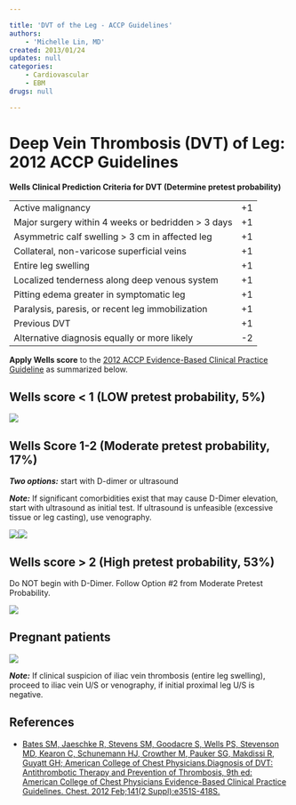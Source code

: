 ```yaml
---

title: 'DVT of the Leg - ACCP Guidelines'
authors:
    - 'Michelle Lin, MD'
created: 2013/01/24
updates: null
categories:
    - Cardiovascular
    - EBM
drugs: null

---
```




# Deep Vein Thrombosis (DVT) of Leg: 2012 ACCP Guidelines

**Wells Clinical Prediction Criteria for DVT (Determine pretest probability)**

|                                                    |     |
|----------------------------------------------------|-----|
| Active malignancy                                  | +1  |
| Major surgery within 4 weeks or bedridden &gt; 3 days   | +1  |
| Asymmetric calf swelling &gt; 3 cm in affected leg | +1  |
| Collateral, non-varicose superficial veins         | +1  |
| Entire leg swelling                                | +1  |
| Localized tenderness along deep venous system      | +1  |
| Pitting edema greater in symptomatic leg           | +1  |
| Paralysis, paresis, or recent leg immobilization   | +1  |
| Previous DVT                                       | +1  |
| Alternative diagnosis equally or more likely       | -2  |

**Apply Wells score** to the [2012 ACCP Evidence-Based Clinical Practice Guideline](http://www.ncbi.nlm.nih.gov/pubmed/22315267) as summarized below.

## Wells score &lt; 1 (LOW pretest probability, 5%) 

![](https://d2p53dh3qxfm0x.cloudfront.net/uploads/img/1jx/5/m/68864aa5-16de-5cd2-8fd1-b50189915f74/640.png)

## Wells Score 1-2 (Moderate pretest probability, 17%)  

***Two options:*** start with D-dimer or ultrasound 

***Note:*** If significant comorbidities exist that may cause D-Dimer elevation, start with ultrasound as initial test. If ultrasound is unfeasible (excessive tissue or leg casting), use venography.

![](https://d2p53dh3qxfm0x.cloudfront.net/uploads/img/1jx/5/m/bbc6d514-963b-5c14-a86a-88f6d242c9c1/640.png)![](https://d2p53dh3qxfm0x.cloudfront.net/uploads/img/1jx/5/m/2c124892-052f-5878-af2b-5c15ea97dc47/640.png)

## Wells score &gt; 2 (High pretest probability, 53%) 

Do NOT begin with D-Dimer. Follow Option \#2 from Moderate Pretest Probability.

![](https://d2p53dh3qxfm0x.cloudfront.net/uploads/img/1jx/5/m/73a1a28e-d818-5241-9c09-40fd1c69ac9b/640.png)

## Pregnant patients 

![](https://d2p53dh3qxfm0x.cloudfront.net/uploads/img/1jx/5/m/70aab985-08c0-550c-8c66-baed03f54199/640.png)

***Note:*** If clinical suspicion of iliac vein thrombosis (entire leg swelling), proceed to iliac vein U/S or venography, if initial proximal leg U/S is negative.

## References

-   [Bates SM, Jaeschke R, Stevens SM, Goodacre S, Wells PS, Stevenson MD, Kearon C, Schunemann HJ, Crowther M, Pauker SG, Makdissi R, Guyatt GH; American College of Chest Physicians.Diagnosis of DVT: Antithrombotic Therapy and Prevention of Thrombosis, 9th ed: American College of Chest Physicians Evidence-Based Clinical Practice Guidelines. Chest. 2012 Feb;141(2 Suppl):e351S-418S.](http://www.ncbi.nlm.nih.gov/pubmed/22315267)
